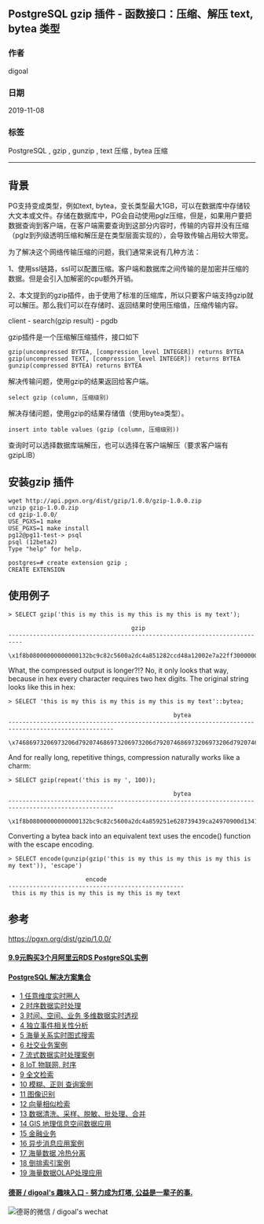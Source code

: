 ## PostgreSQL gzip 插件 - 函数接口：压缩、解压 text, bytea 类型  
                                                                                         
### 作者                                                
digoal                                                                                         
                                                                                         
### 日期                                                                                         
2019-11-08                                                                                      
                                                                                         
### 标签                                                                                         
PostgreSQL , gzip , gunzip , text 压缩 , bytea 压缩  
                                                                                         
----                                                                                         
                                                                                         
## 背景          
PG支持变成类型，例如text, bytea，变长类型最大1GB，可以在数据库中存储较大文本或文件。存储在数据库中，PG会自动使用pglz压缩，但是，如果用户要把数据查询到客户端，在客户端需要查询到这部分内容时，传输的内容并没有压缩（pglz到列级透明压缩和解压是在类型层面实现的），会导致传输占用较大带宽。  
  
为了解决这个网络传输压缩的问题，我们通常来说有几种方法：  
  
1、使用ssl链路，ssl可以配置压缩。客户端和数据库之间传输的是加密并压缩的数据。但是会引入加解密的cpu额外开销。  
  
2、本文提到的gzip插件，由于使用了标准的压缩库，所以只要客户端支持gzip就可以解压。那么我们可以在存储时、返回结果时使用压缩值，压缩传输内容。  
  
client - search(gzip result) - pgdb  
  
gzip插件是一个压缩解压缩插件，接口如下  
  
```  
gzip(uncompressed BYTEA, [compression_level INTEGER]) returns BYTEA  
gzip(uncompressed TEXT, [compression_level INTEGER]) returns BYTEA  
gunzip(compressed BYTEA) returns BYTEA  
```  
  
解决传输问题，使用gzip的结果返回给客户端。  
  
```  
select gzip (column, 压缩级别)  
```  
  
解决存储问题，使用gzip的结果存储值（使用bytea类型）。  
  
```  
insert into table values (gzip (column, 压缩级别))  
```  
  
查询时可以选择数据库端解压，也可以选择在客户端解压（要求客户端有gzipLIB）  
  
## 安装gzip 插件  
```  
wget http://api.pgxn.org/dist/gzip/1.0.0/gzip-1.0.0.zip  
unzip gzip-1.0.0.zip  
cd gzip-1.0.0/  
USE_PGXS=1 make  
USE_PGXS=1 make install  
pg12@pg11-test-> psql  
psql (12beta2)  
Type "help" for help.  
  
postgres=# create extension gzip ;  
CREATE EXTENSION  
```  
  
## 使用例子  
```  
> SELECT gzip('this is my this is my this is my this is my text');  
  
                                   gzip  
--------------------------------------------------------------------------  
 \x1f8b08000000000000132bc9c82c5600a2dc4a851282ccd48a12002e7a22ff30000000  
```  
  
What, the compressed output is longer?!? No, it only looks that way, because in hex every character requires two hex digits. The original string looks like this in hex:  
  
```  
> SELECT 'this is my this is my this is my this is my text'::bytea;  
  
                                               bytea  
----------------------------------------------------------------------------------------------------  
 \x74686973206973206d792074686973206973206d792074686973206973206d792074686973206973206d792074657874  
```  
  
And for really long, repetitive things, compression naturally works like a charm:  
  
```  
> SELECT gzip(repeat('this is my ', 100));  
  
                                               bytea  
----------------------------------------------------------------------------------------------------  
 \x1f8b08000000000000132bc9c82c5600a2dc4a859251e628739439ca24970900d1341c5c4c040000  
```  
  
Converting a bytea back into an equivalent text uses the encode() function with the escape encoding.  
  
```  
> SELECT encode(gunzip(gzip('this is my this is my this is my this is my text')), 'escape')  
  
                      encode  
--------------------------------------------------  
 this is my this is my this is my this is my text  
```  
  
## 参考    
https://pgxn.org/dist/gzip/1.0.0/    
    
  
  
  
  
  
  
  
  
  
  
  
  
  
  
  
  
  
  
  
  
  
  
  
  
  
  
  
  
  
  
  
  
  
  
  
  
  
#### [9.9元购买3个月阿里云RDS PostgreSQL实例](https://www.aliyun.com/database/postgresqlactivity "57258f76c37864c6e6d23383d05714ea")
  
  
#### [PostgreSQL 解决方案集合](https://yq.aliyun.com/topic/118 "40cff096e9ed7122c512b35d8561d9c8")
- [1 任意维度实时圈人](https://yq.aliyun.com/topic/118 "40cff096e9ed7122c512b35d8561d9c8")
- [2 时序数据实时处理](https://yq.aliyun.com/topic/118 "40cff096e9ed7122c512b35d8561d9c8")
- [3 时间、空间、业务 多维数据实时透视](https://yq.aliyun.com/topic/118 "40cff096e9ed7122c512b35d8561d9c8")
- [4 独立事件相关性分析](https://yq.aliyun.com/topic/118 "40cff096e9ed7122c512b35d8561d9c8")
- [5 海量关系实时图式搜索](https://yq.aliyun.com/topic/118 "40cff096e9ed7122c512b35d8561d9c8")
- [6 社交业务案例](https://yq.aliyun.com/topic/118 "40cff096e9ed7122c512b35d8561d9c8")
- [7 流式数据实时处理案例](https://yq.aliyun.com/topic/118 "40cff096e9ed7122c512b35d8561d9c8")
- [8 IoT 物联网, 时序](https://yq.aliyun.com/topic/118 "40cff096e9ed7122c512b35d8561d9c8")
- [9 全文检索](https://yq.aliyun.com/topic/118 "40cff096e9ed7122c512b35d8561d9c8")
- [10 模糊、正则 查询案例](https://yq.aliyun.com/topic/118 "40cff096e9ed7122c512b35d8561d9c8")
- [11 图像识别](https://yq.aliyun.com/topic/118 "40cff096e9ed7122c512b35d8561d9c8")
- [12 向量相似检索](https://yq.aliyun.com/topic/118 "40cff096e9ed7122c512b35d8561d9c8")
- [13 数据清洗、采样、脱敏、批处理、合并](https://yq.aliyun.com/topic/118 "40cff096e9ed7122c512b35d8561d9c8")
- [14 GIS 地理信息空间数据应用](https://yq.aliyun.com/topic/118 "40cff096e9ed7122c512b35d8561d9c8")
- [15 金融业务](https://yq.aliyun.com/topic/118 "40cff096e9ed7122c512b35d8561d9c8")
- [16 异步消息应用案例](https://yq.aliyun.com/topic/118 "40cff096e9ed7122c512b35d8561d9c8")
- [17 海量数据 冷热分离](https://yq.aliyun.com/topic/118 "40cff096e9ed7122c512b35d8561d9c8")
- [18 倒排索引案例](https://yq.aliyun.com/topic/118 "40cff096e9ed7122c512b35d8561d9c8")
- [19 海量数据OLAP处理应用](https://yq.aliyun.com/topic/118 "40cff096e9ed7122c512b35d8561d9c8")
  
  
#### [德哥 / digoal's 趣味入口 - 努力成为灯塔, 公益是一辈子的事.](https://github.com/digoal/blog/blob/master/README.md "22709685feb7cab07d30f30387f0a9ae")
  
  
![德哥的微信 / digoal's wechat](../pic/digoal_weixin.jpg "f7ad92eeba24523fd47a6e1a0e691b59")
  
